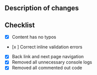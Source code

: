 ## Description of changes

<!-- What have you implemented in this PR? -->

## Checklist

<!-- [x] if you have completed the task -->
<!-- [n/a] if the task is not relevant -->

- [x] Content has no typos
- [x ] Correct inline validation errors
- [x] Back link and next page navigation
- [x] Removed all unnecessary console logs
- [x] Removed all commented out code
